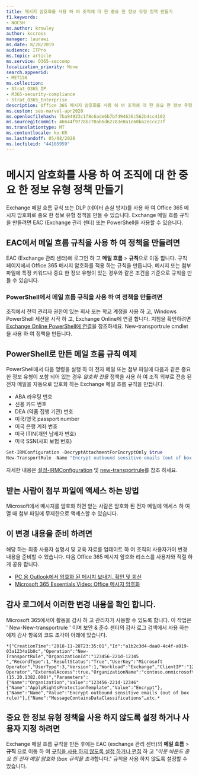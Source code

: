```yaml
---
title: 메시지 암호화를 사용 하 여 조직에 대 한 중요 한 정보 유형 정책 만들기
f1.keywords:
- NOCSH
ms.author: krowley
author: kccross
manager: laurawi
ms.date: 8/28/2019
audience: ITPro
ms.topic: article
ms.service: O365-seccomp
localization_priority: None
search.appverid:
- MET150
ms.collection:
- Strat_O365_IP
- M365-security-compliance
- Strat_O365_Enterprise
description: Office 365 메시지 암호화를 사용 하 여 조직에 대 한 중요 한 정보 유형 정책을 만드는 방법을 알아봅니다.
ms.custom: seo-marvel-apr2020
ms.openlocfilehash: 7ba94923c1f8c6ade6b7bf494636c562b4cc4102
ms.sourcegitcommit: 46644f9778bc70ab6d62783e0a1e60ba2eccc27f
ms.translationtype: MT
ms.contentlocale: ko-KR
ms.lasthandoff: 05/08/2020
ms.locfileid: "44165959"
---
```

# <a name="create-a-sensitive-information-type-policy-for-your-organization-using-message-encryption"></a>메시지 암호화를 사용 하 여 조직에 대 한 중요 한 정보 유형 정책 만들기

Exchange 메일 흐름 규칙 또는 DLP (데이터 손실 방지)를 사용 하 여 Office 365 메시지 암호화로 중요 한 정보 유형 정책을 만들 수 있습니다. Exchange 메일 흐름 규칙을 만들려면 EAC (Exchange 관리 센터) 또는 PowerShell을 사용할 수 있습니다.

## <a name="to-create-the-policy-by-using-mail-flow-rules-in-the-eac"></a>EAC에서 메일 흐름 규칙을 사용 하 여 정책을 만들려면

EAC (Exchange 관리 센터)에 로그인 하 고 **메일 흐름** > **규칙**으로 이동 합니다. 규칙 페이지에서 Office 365 메시지 암호화를 적용 하는 규칙을 만듭니다. 메시지 또는 첨부 파일에 특정 키워드나 중요 한 정보 유형이 있는 경우와 같은 조건을 기준으로 규칙을 만들 수 있습니다.

### <a name="to-create-the-policy-by-using-mail-flow-rules-in-powershell"></a>PowerShell에서 메일 흐름 규칙을 사용 하 여 정책을 만들려면

조직에서 전역 관리자 권한이 있는 회사 또는 학교 계정을 사용 하 고, Windows PowerShell 세션을 시작 하 고, Exchange Online에 연결 합니다. 지침을 확인하려면 [Exchange Online PowerShell에 연결](https://aka.ms/exopowershell)을 참조하세요. New-transportrule cmdlet을 사용 하 여 정책을 만듭니다.

## <a name="example-mail-flow-rule-created-with-powershell"></a>PowerShell로 만든 메일 흐름 규칙 예제

PowerShell에서 다음 명령을 실행 하 여 전자 메일 또는 첨부 파일에 다음과 같은 중요 한 정보 유형이 포함 되어 있는 경우 *암호화 전용* 정책을 사용 하 여 조직 외부로 전송 된 전자 메일을 자동으로 암호화 하는 Exchange 메일 흐름 규칙을 만듭니다.

- ABA 라우팅 번호
- 신용 카드 번호
- DEA (약품 집행 기관) 번호
- 미국/영국 passport number
- 미국 은행 계좌 번호
- 미국 ITIN(개인 납세자 번호)
- 미국 SSN(사회 보험 번호)

```powershell
Set-IRMConfiguration -DecryptAttachmentForEncryptOnly $true
New-TransportRule -Name "Encrypt outbound sensitive emails (out of box rule)" -SentToScope  NotInOrganization  -ApplyRightsProtectionTemplate "Encrypt" -MessageContainsDataClassifications @(@{Name="ABA Routing Number"; minCount="1"},@{Name="Credit Card Number"; minCount="1"},@{Name="Drug Enforcement Agency (DEA) Number"; minCount="1"},@{Name="U.S. / U.K. Passport Number"; minCount="1"},@{Name="U.S. Bank Account Number"; minCount="1"},@{Name="U.S. Individual Taxpayer Identification Number (ITIN)"; minCount="1"},@{Name="U.S. Social Security Number (SSN)"; minCount="1"}) -SenderNotificationType "NotifyOnly"
```

자세한 내용은 [설정-IRMConfiguration](https://docs.microsoft.com/powershell/module/exchange/encryption-and-certificates/set-irmconfiguration?view=exchange-ps) 및 [new-transportrule](https://docs.microsoft.com/powershell/module/exchange/policy-and-compliance/New-TransportRule?view=exchange-ps)를 참조 하세요.

## <a name="how-recipients-access-attachments"></a>받는 사람이 첨부 파일에 액세스 하는 방법

Microsoft에서 메시지를 암호화 하면 받는 사람은 암호화 된 전자 메일에 액세스 하 여 열 때 첨부 파일에 무제한으로 액세스할 수 있습니다.

## <a name="to-prepare-for-this-change"></a>이 변경 내용을 준비 하려면

해당 하는 최종 사용자 설명서 및 교육 자료를 업데이트 하 여 조직의 사용자가이 변경 내용을 준비할 수 있습니다. 다음 Office 365 메시지 암호화 리소스를 사용자와 적절 하 게 공유 합니다.

- [PC 용 Outlook에서 암호화 된 메시지 보내기, 확인 및 회신](https://support.microsoft.com/en-us/office/send-view-and-reply-to-encrypted-messages-in-outlook-for-pc-eaa43495-9bbb-4fca-922a-df90dee51980)
- [Microsoft 365 Essentials Video: Office 메시지 암호화](https://youtu.be/CQR0cG_iEUc)

## <a name="view-these-changes-in-the-audit-log"></a>감사 로그에서 이러한 변경 내용을 확인 합니다.

Microsoft 365에서이 활동을 감사 하 고 관리자가 사용할 수 있도록 합니다. 이 작업은 ' New-New-transportrule ' 이며 보안 & 준수 센터의 감사 로그 검색에서 사용 하는 예제 감사 항목의 코드 조각이 아래에 있습니다.

```text
*{"CreationTime":"2018-11-28T23:35:01","Id":"a1b2c3d4-daa0-4c4f-a019-03a1234a1b0c","Operation":"New-TransportRule","OrganizationId":"123456-221d-12345 ","RecordType":1,"ResultStatus":"True","UserKey":"Microsoft Operator","UserType":3,"Version":1,"Workload":"Exchange","ClientIP":"123.456.147.68:17584","ObjectId":"","UserId":"Microsoft Operator","ExternalAccess":true,"OrganizationName":"contoso.onmicrosoft.com","OriginatingServer":"CY4PR13MBXXXX (15.20.1382.008)","Parameters": {"Name":"Organization","Value":"123456-221d-12346"{"Name":"ApplyRightsProtectionTemplate","Value":"Encrypt"},{"Name":"Name","Value":"Encrypt outbound sensitive emails (out of box rule)"},{"Name":"MessageContainsDataClassifications"…etc.*
```

## <a name="to-disable-or-customize-the-sensitive-information-types-policy"></a>중요 한 정보 유형 정책을 사용 하지 않도록 설정 하거나 사용자 지정 하려면

Exchange 메일 흐름 규칙을 만든 후에는 EAC (exchange 관리 센터)의 **메일 흐름** > **규칙** 으로 이동 하 여 [규칙을 사용 하지 않도록 설정 하거나 편집](https://docs.microsoft.com/exchange/security-and-compliance/mail-flow-rules/manage-mail-flow-rules#enable-or-disable-a-mail-flow-rule) 하 고 "*아웃 바운드 중요 한 전자 메일 암호화 (box 규칙을 초과*합니다." 규칙을 사용 하지 않도록 설정할 수 있습니다.
